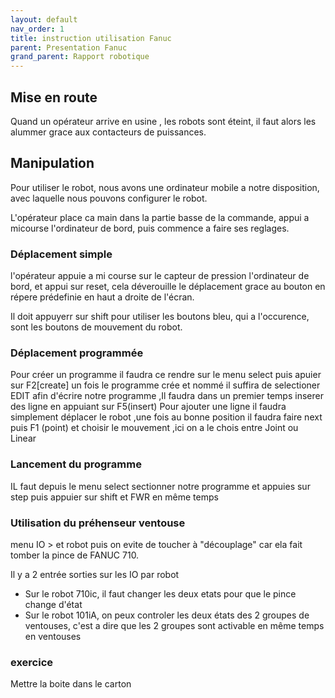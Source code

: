 ```yaml
---
layout: default
nav_order: 1
title: instruction utilisation Fanuc
parent: Presentation Fanuc
grand_parent: Rapport robotique
---
```



## Mise en route

Quand un opérateur arrive en usine , les robots sont éteint, il faut alors les alummer grace aux contacteurs de puissances.


## Manipulation

Pour utiliser le robot, nous avons une ordinateur mobile a notre disposition, avec laquelle nous pouvons configurer le robot.

L'opérateur place ca main dans la partie basse de la commande, appui a micourse l'ordinateur de bord, puis commence a faire ses reglages.

### Déplacement simple

l'opérateur appuie a mi course sur le capteur de pression l'ordinateur de bord, et appui sur reset, cela déverouille le déplacement grace au bouton en répere prédefinie en haut a droite de l'écran.

Il doit appuyerr sur shift pour utiliser les boutons bleu, qui a l'occurence, sont les boutons de mouvement du robot.

### Déplacement programmée

Pour créer un programme il faudra ce rendre sur le menu select puis apuier sur F2[create]
un fois le programme crée et nommé il suffira de selectioner EDIT afin d'écrire notre programme ,Il faudra dans un premier temps inserer des ligne en appuiant sur F5(insert)
Pour ajouter une ligne il faudra simplement déplacer le robot ,une fois au bonne position il faudra faire next puis F1 (point) et choisir le mouvement ,ici on a le chois entre Joint ou Linear 



### Lancement du programme 

IL faut depuis le menu select sectionner notre programme et appuies sur step puis appuier sur shift et FWR en même temps 


### Utilisation du préhenseur ventouse

menu IO > et robot puis on evite de toucher à "découplage" car ela fait tomber la pince de FANUC 710.

Il y a 2 entrée sorties sur les IO par robot

* Sur le robot 710ic, il faut changer les deux etats pour que le pince change d'état
* Sur le robot 101iA, on peux controler les deux états des 2 groupes de ventouses, c'est a dire que les 2 groupes sont activable en même temps en ventouses

### exercice

Mettre la boite dans le carton



